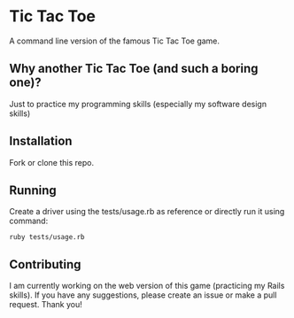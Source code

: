 # Tic Tac Toe
A command line version of the famous Tic Tac Toe game.

## Why another Tic Tac Toe (and such a boring one)?
Just to practice my programming skills (especially my software design skills)

## Installation
Fork or clone this repo.

## Running
Create a driver using the tests/usage.rb as reference or directly run it using command:

	ruby tests/usage.rb
	
## Contributing
I am currently working on the web version of this game (practicing my Rails skills). If you have any suggestions, please create an issue or make a pull request. Thank you!